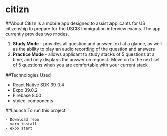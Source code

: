 # citizn

##About
Citizn is a mobile app designed to assist applicants for US citizenship to prepare for the USCIS Immigration interview exams. The app currently provides two modes. 
1. **Study Mode** - provides all question and answer text at a glance, as well as the ability to play an audio recording of the question and answers
2. **Practice Mode** - allows applicant to study stacks of 5 questions at a time, and only displays the answer on request. Move on to the next set of 5 questions when you are comfortable with your current stack

##Technologies Used
- React Native SDK 39.0.4
- Expo 39.0.2
- Firebase 8.00
- styled-components

##Launch
To run this project:
```
- Download repo
- yarn install
- expo start
```
